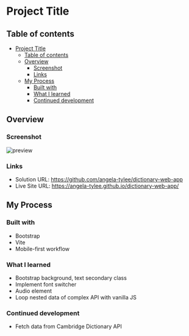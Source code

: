 
# Project Title
  
## Table of contents

- [Project Title](#project-title)
  - [Table of contents](#table-of-contents)
  - [Overview](#overview)
    - [Screenshot](#screenshot)
    - [Links](#links)
  - [My Process](#my-process)
    - [Built with](#built-with)
    - [What I learned](#what-i-learned)
    - [Continued development](#continued-development)

## Overview

### Screenshot

![preview](https://github.com/user-attachments/assets/ae8dedba-4248-48c9-9f07-fe932f9551fe)

### Links

- Solution URL: https://github.com/angela-tylee/dictionary-web-app
- Live Site URL: https://angela-tylee.github.io/dictionary-web-app/

## My Process

### Built with

- Bootstrap
- Vite
- Mobile-first workflow

### What I learned

- Bootstrap background, text secondary class
- Implement font switcher
- Audio element
- Loop nested data of complex API with vanilla JS

### Continued development

- Fetch data from Cambridge Dictionary API

